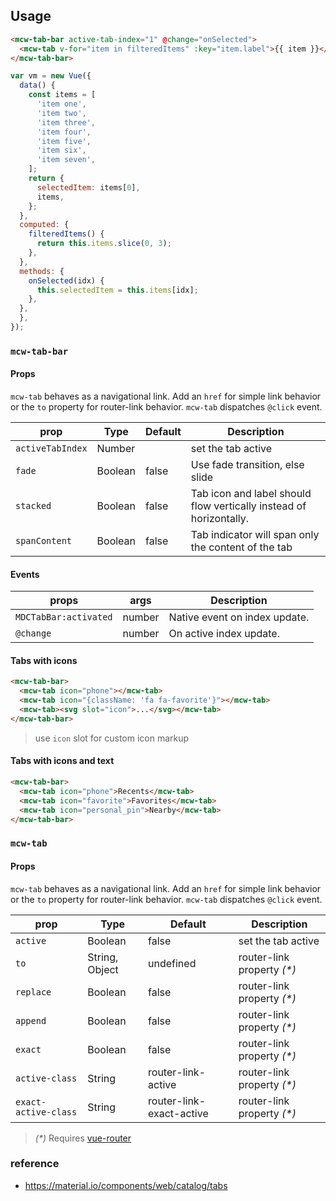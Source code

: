 ## Usage

```html
<mcw-tab-bar active-tab-index="1" @change="onSelected">
  <mcw-tab v-for="item in filteredItems" :key="item.label">{{ item }}</mcw-tab>
</mcw-tab-bar>
```

```javascript
var vm = new Vue({
  data() {
    const items = [
      'item one',
      'item two',
      'item three',
      'item four',
      'item five',
      'item six',
      'item seven',
    ];
    return {
      selectedItem: items[0],
      items,
    };
  },
  computed: {
    filteredItems() {
      return this.items.slice(0, 3);
    },
  },
  methods: {
    onSelected(idx) {
      this.selectedItem = this.items[idx];
    },
  },
  },
});
```

### `mcw-tab-bar`

#### Props

`mcw-tab` behaves as a navigational link. Add an `href` for simple link behavior
or the `to` property for router-link behavior. `mcw-tab` dispatches `@click` event.

| prop             | Type    | Default | Description                                                        |
| ---------------- | ------- | ------- | ------------------------------------------------------------------ |
| `activeTabIndex` | Number  |         | set the tab active                                                 |
| `fade`           | Boolean | false   | Use fade transition, else slide                                    |
| `stacked`        | Boolean | false   | Tab icon and label should flow vertically instead of horizontally. |
| `spanContent`    | Boolean | false   | Tab indicator will span only the content of the tab                |

#### Events

| props                 | args   | Description                   |
| --------------------- | ------ | ----------------------------- |
| `MDCTabBar:activated` | number | Native event on index update. |
| `@change`             | number | On active index update.       |

#### Tabs with icons

```html
<mcw-tab-bar>
  <mcw-tab icon="phone"></mcw-tab>
  <mcw-tab icon="{className: 'fa fa-favorite'}"></mcw-tab>
  <mcw-tab><svg slot="icon">...</svg></mcw-tab>
</mcw-tab-bar>
```

> use `icon` slot for custom icon markup

#### Tabs with icons and text

```html
<mcw-tab-bar>
  <mcw-tab icon="phone">Recents</mcw-tab>
  <mcw-tab icon="favorite">Favorites</mcw-tab>
  <mcw-tab icon="personal_pin">Nearby</mcw-tab>
</mcw-tab-bar>
```

### `mcw-tab`

#### Props

`mcw-tab` behaves as a navigational link. Add an `href` for simple link behavior
or the `to` property for router-link behavior. `mcw-tab` dispatches `@click` event.

| prop                 | Type           | Default                  | Description                 |
| -------------------- | -------------- | ------------------------ | --------------------------- |
| `active`             | Boolean        | false                    | set the tab active          |
| `to`                 | String, Object | undefined                | router-link property _(\*)_ |
| `replace`            | Boolean        | false                    | router-link property _(\*)_ |
| `append`             | Boolean        | false                    | router-link property _(\*)_ |
| `exact`              | Boolean        | false                    | router-link property _(\*)_ |
| `active-class`       | String         | router-link-active       | router-link property _(\*)_ |
| `exact-active-class` | String         | router-link-exact-active | router-link property _(\*)_ |

> _(\*)_ Requires [vue-router](https://router.vuejs.org)

### reference

- <https://material.io/components/web/catalog/tabs>
